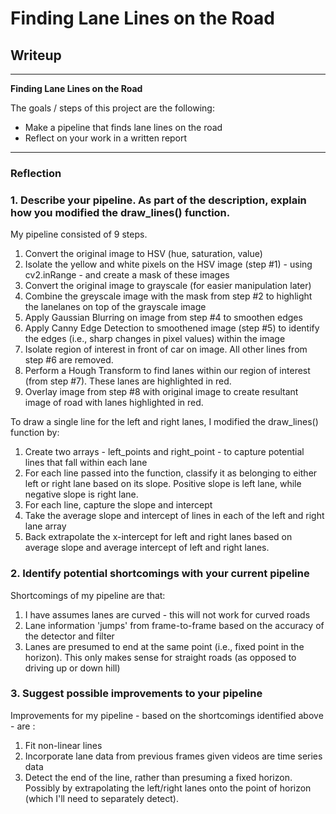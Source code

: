# **Finding Lane Lines on the Road** 

## Writeup 


---

**Finding Lane Lines on the Road**

The goals / steps of this project are the following:
* Make a pipeline that finds lane lines on the road
* Reflect on your work in a written report


[//]: # (Image References)

[image1]: ./examples/grayscale.jpg "Grayscale"

---

### Reflection

### 1. Describe your pipeline. As part of the description, explain how you modified the draw_lines() function.

My pipeline consisted of 9 steps. 

1) Convert the original image to HSV (hue, saturation, value)
2) Isolate the yellow and white pixels on the HSV image (step #1) - using cv2.inRange - and create a mask of these images
3) Convert the original image to grayscale (for easier manipulation later)
4) Combine the greyscale image with the mask from step #2 to highlight the lanelanes on top of the grayscale image
5) Apply Gaussian Blurring on image from step #4 to smoothen edges
6) Apply Canny Edge Detection to smoothened image (step #5) to identify the edges (i.e., sharp changes in pixel values) within the image
7) Isolate region of interest in front of car on image. All other lines from step #6 are removed.
8) Perform a Hough Transform to find lanes within our region of interest (from step #7). These lanes are highlighted in red. 
9) Overlay image from step #8 with original image to create resultant image of road with lanes highlighted in red. 

To draw a single line for the left and right lanes, I modified the draw_lines() function by:
1) Create two arrays - left_points and right_point - to capture potential lines that fall within each lane
2) For each line passed into the function, classify it as belonging to either left or right lane based on its slope. Positive slope is left lane, while negative slope is right lane.
3) For each line, capture the slope and intercept
4) Take the average slope and intercept of lines in each of the left and right lane array
5) Back extrapolate the x-intercept for left and right lanes based on average slope and average intercept of left and right lanes.



### 2. Identify potential shortcomings with your current pipeline


Shortcomings of my pipeline are that: 
1) I have assumes lanes are curved - this will not work for curved roads
2) Lane information 'jumps' from frame-to-frame based on the accuracy of the detector and filter
3) Lanes are presumed to end at the same point (i.e., fixed point in the horizon). This only makes sense for straight roads (as opposed to driving up or down hill)


### 3. Suggest possible improvements to your pipeline

Improvements for my pipeline - based on the shortcomings identified above - are : 
1) Fit non-linear lines 
2) Incorporate lane data from previous frames given videos are time series data
3) Detect the end of the line, rather than presuming a fixed horizon. Possibly by extrapolating the left/right lanes onto the point of horizon (which I'll need to separately detect).